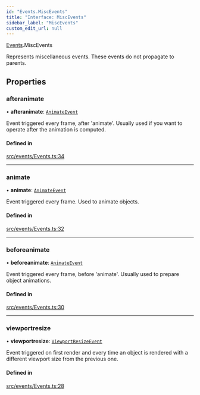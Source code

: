 ```yaml
---
id: "Events.MiscEvents"
title: "Interface: MiscEvents"
sidebar_label: "MiscEvents"
custom_edit_url: null
---
```


[Events](../namespaces/Events.md).MiscEvents

Represents miscellaneous events. These events do not propagate to parents.

## Properties

### afteranimate

• **afteranimate**: [`AnimateEvent`](Events.AnimateEvent.md)

Event triggered every frame, after 'animate'. Usually used if you want to operate after the animation is computed.

#### Defined in

[src/events/Events.ts:34](https://github.com/agargaro/three.ez/blob/78b6b77/src/events/Events.ts#L34)

___

### animate

• **animate**: [`AnimateEvent`](Events.AnimateEvent.md)

Event triggered every frame. Used to animate objects.

#### Defined in

[src/events/Events.ts:32](https://github.com/agargaro/three.ez/blob/78b6b77/src/events/Events.ts#L32)

___

### beforeanimate

• **beforeanimate**: [`AnimateEvent`](Events.AnimateEvent.md)

Event triggered every frame, before 'animate'. Usually used to prepare object animations.

#### Defined in

[src/events/Events.ts:30](https://github.com/agargaro/three.ez/blob/78b6b77/src/events/Events.ts#L30)

___

### viewportresize

• **viewportresize**: [`ViewportResizeEvent`](Events.ViewportResizeEvent.md)

Event triggered on first render and every time an object is rendered with a different viewport size from the previous one.

#### Defined in

[src/events/Events.ts:28](https://github.com/agargaro/three.ez/blob/78b6b77/src/events/Events.ts#L28)
